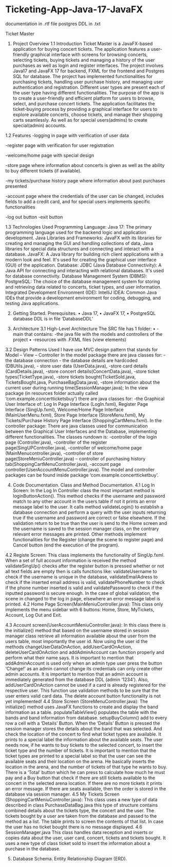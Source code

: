 # Ticketing-App-Java-17-JavaFX
documentation in .rtf file
postgres DDL in .txt


Ticket Master

1. Project Overview
1.1 Introduction
Ticket Master is a JavaFX-based application for buying concert tickets. The application features a user-friendly graphical interface with screens for browsing concerts, selecting tickets, buying tickets and managing a history of the user purchases as well as login and register interfaces. The project involves Java17 and JavaFX 17 for backend, FXML for the frontend and Postgres SQL for database. The project has implemented functionalities for purchasing tickets, handling user purchase history, and managing user authentication and registration. Different user types are present each of the user type having different functionalities.
The purpose of the app is to create a user-friendly and efficient platform for users to browse, select, and purchase concert tickets. The application facilitates the ticket-buying process by providing a graphical interface for users to explore available concerts, choose tickets, and manage their shopping carts seamlessly. As well as for special users(admins) to create special(admin) accounts.

1.2 Features
-logging in page with verification of user data
 
-register page with verification for user registration
 
-welcome/home page with special design
 
-store page where information about concerts is given as well as the ability to buy different tickets (if available).
 
-my tickets/purchase history page where information about past purchases presented
 
-account page where the credentials of the user can be changed, includes fields to add a credit card, and for special users implements specific functionalities
 

-log out button
-exit button
	
 
1.3 Technologies Used
Programming Language:
Java 17: The primary programming language used for the backend logic and application development.
Java Libraries and Frameworks: JavaFX with its libraries for creating and managing the GUI and handling collections of data, Java libraries for special data structures and connecting and interact with a database.
JavaFX: A Java library for building rich client applications with a modern look and feel. It's used for creating the graphical user interface (GUI) of the application.
Database: JDBC (Java Database Connectivity): A Java API for connecting and interacting with relational databases. It's used for database connectivity.
Database Management System (DBMS): PostgreSQL: The choice of the database management system for storing and retrieving data related to concerts, ticket types, and user information.
Integrated Development Environment (IDE): IntelliJ IDEA: Common Java IDEs that provide a development environment for coding, debugging, and testing Java applications. 

2. Getting Started. Prerequisites.
•	Java 17,
•	JavaFX 17, 
•	PostgreSQL database DDL is in file ‘DatabaseDDL’

3. Architecture
3.1 High-Level Architecture
The SRC file has 1 folder: 
•	-main that contains: -the java file with the models and controllers of the project
•	-resources with .FXML files (view elements)  
 
 
3.2 Design Patterns Used
I have use MVC design pattern that stands for Model – View – Controller
In the model package there are java classes for: -the database connection - the database details are hardcoded (DBUtils.java), - store user data (UserData.java), -store card details (CardDetails.java), -store concert details(ConcertData.java), -store ticket types(TicketType.java), -store tickets bought(TicketSold.java, TicketsBought.java, PurchaseBagData.java), -store information about the current user during running time(SessionManager.java);
In the view package (in resources folder actually called ‘com.example.concertticketsbuy’) there are java classes for: -the Graphical User Interface of: Log In Page Interface (LogIn.fxml), Register Page Interface (SingUp.fxml), Welcome/Home Page Interface (MainUserMenu.fxml), Store Page Interface (StoreMenu.fxml), My Tickets/Purchase History Page Interface (ShoppingCartMenu.fxml).
In the controller package: There are java classes used for communication between the Graphical User Interfaces and the Database, implementing different functionalities. The classes rundown is: -controller of the login page (Controller.java), -controller of the register page(SingUPController.java), -controller of welcome/home page (MainMenucontroller.java), -controller of store page(StoreMeniuController.java) – controller of purchasing history tab(ShoppingCartMenuController.java), -account page controller(UserAccountMenuController.java).
The model and controller packages can be found inside package ‘com.example.concertticketbuy’.
  
 
4. Code Documentation. Class and Method Documentation.
4.1 Log In Screen:
In the Log In Controller class the most important method is loginButtonAction(). This method checks if the username and password match to any other account in the users table if not it prints an error message label to the user. It calls method validateLogin() to establish a database connection and perform a query with the user inputs returning true if the username and password are correct or false elsewhere. If the validation return to be true than the user is send to the Home screen and the username is saved to the session manager class, on the contrary relevant error messages are printed. Other methods implement functionalities for the Register (change the scene to register page) and Cancel button (end the execution of the program).
  
4.2 Registe Screen:
This class implements the functionality of SingUp.fxml. When a set of full account information is received the method validateSingUp() checks after the register button is pressed whether or not all text fields are empty then is calls functions like: validateUsername to check if the username is unique in the database, validateEmailAdress to check if the inserted email address is valid, validatePhoneNumber to check if the phone number inserted is valid and validatePassword to check if the inputted password is secure enough. In the case of global validation, the scene in changed to the log in page, elsewhere an error message label is printed. 
4.2 Home Page Screen(MainMeniuController.java):
This class only implements the menu sidebar with 6 buttons: Home, Store, MyTickets, Account, Log Out and Exit.
 
4.3 Account screen(UserAccountMeniuController.java):
In this class there is the initialize() method that based on the username stored in session manager class retrieve all information available about the user from the users table, most importantly the user id. Now using the user id the methods changeUserDataOnAction, addUserCardOnAction, deleteUserCardOnAction and addAdminAccount can function properly and perform what their name says. 
It is important to mention that addAdminAccount is used only when an admin type user press the button ‘Change!’ as an admin cannot change its credentials can only create other admin accounts. It is important to mention that an admin account is immediately generated from the database DDL (admin ‘1234’). Also, addUserCardOnAction cannot be used if a card is already registered for the respective user. This function use validation methods to be sure that the user enters valid card data.
The delete account button functionality is not yet implemented!
4.4 Store Screen (StoreMenuController.java):
The initialize() method uses JavaFX functions to create and display the band information as a table.
populateTableView() populates the table with the bands and band information from database.
setupBuyColumn() add to every row a cell with a ‘Details’ Button. 
When the ‘Details’ Button is pressed the session manager stores the details about the band that was selected. And check the location of the concert to find what ticket types are available. It prints to a special label the information about the available seats. The user needs now, if he wants to buy tickets to the selected concert, to insert the ticket type and the number of tickets. It is important to mention that the ticket types are printed to a special label so that the user can see the available seats and their location on the arena. He basically inserts the location in the arena, and the number of tickets of that type he wants to buy. There is a ‘Total’ button which he can press to calculate how much he must pay and a Buy button that check if there are still tickets available to the concert in the selected arena location. If there are no more tickets it prints an error message. If there are seats available, then the order is stored in the database via session manager. 
4.5 My Tickets Screen (ShoppingCartMeniuController.java):
This class uses a new type of data described in class PurchaseDataBag.java this type of structure contains combined details about the tickets type, the concert and the user. The tickets bought by a user are taken from the database and passed to the method as a list. The table prints to screen the contents of that list. In case the user has no ticket bought there is no message displayed.
4.6 SessionManager.java
This class handles data reception and inserts or copies data about the user, user card, concert, tickets and tickets bought. It uses a new type of class ticket sold to insert the information about a purchase in the database.
 
 
5. Database Schema. Entity Relationship Diagram (ERD).
 

